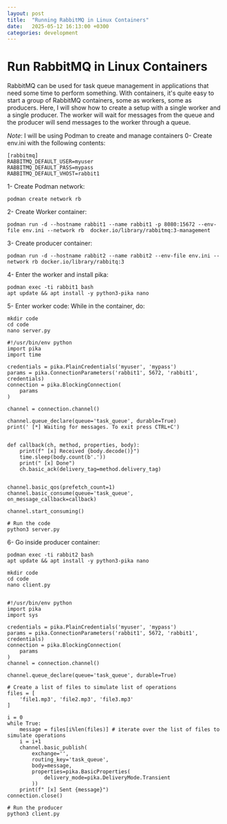 ```yaml
---
layout: post
title:  "Running RabbitMQ in Linux Containers"
date:   2025-05-12 16:13:00 +0300
categories: development
---
```


# Run RabbitMQ in Linux Containers
RabbitMQ can be used for task queue management in applications that need some time to perform something. With containers, it's quite easy to start a group of RabbitMQ containers, some as workers, some as producers. Here, I will show how to create a setup with a single worker and a single producer. The worker will wait for messages from the queue and the producer will send messages to the worker through a queue.

*Note*: I will be using Podman to create and manage containers
0- Create env.ini with the following contents:   

```
[rabbitmq]
RABBITMQ_DEFAULT_USER=myuser
RABBITMQ_DEFAULT_PASS=mypass
RABBITMQ_DEFAULT_VHOST=rabbit1
```

1- Create Podman network:

```
podman create network rb
```

2- Create Worker container:

```
podman run -d --hostname rabbit1 --name rabbit1 -p 8080:15672 --env-file env.ini --network rb  docker.io/library/rabbitmq:3-management
```

3- Create producer container:

```
podman run -d --hostname rabbit2 --name rabbit2 --env-file env.ini --network rb docker.io/library/rabbitq:3
```

4- Enter the worker and install pika:

```
podman exec -ti rabbit1 bash
apt update && apt install -y python3-pika nano
```

5- Enter worker code:
While in the container, do:
```
mkdir code
cd code
nano server.py

#!/usr/bin/env python
import pika
import time

credentials = pika.PlainCredentials('myuser', 'mypass')
params = pika.ConnectionParameters('rabbit1', 5672, 'rabbit1', credentials)
connection = pika.BlockingConnection(
    params
)

channel = connection.channel()

channel.queue_declare(queue='task_queue', durable=True)
print(' [*] Waiting for messages. To exit press CTRL+C')


def callback(ch, method, properties, body):
    print(f" [x] Received {body.decode()}")
    time.sleep(body.count(b'.'))
    print(" [x] Done")
    ch.basic_ack(delivery_tag=method.delivery_tag)


channel.basic_qos(prefetch_count=1)
channel.basic_consume(queue='task_queue', on_message_callback=callback)

channel.start_consuming()

# Run the code
python3 server.py
```

6- Go inside producer container:

```
podman exec -ti rabbit2 bash
apt update && apt install -y python3-pika nano

mkdir code 
cd code
nano client.py


#!/usr/bin/env python
import pika
import sys

credentials = pika.PlainCredentials('myuser', 'mypass')
params = pika.ConnectionParameters('rabbit1', 5672, 'rabbit1', credentials)
connection = pika.BlockingConnection(
    params
)
channel = connection.channel()

channel.queue_declare(queue='task_queue', durable=True)

# Create a list of files to simulate list of operations
files = [
    'file1.mp3', 'file2.mp3', 'file3.mp3'
]

i = 0
while True:
    message = files[i%len(files)] # iterate over the list of files to simulate operations
    i = i+1
    channel.basic_publish(
        exchange='',
        routing_key='task_queue',
        body=message,
        properties=pika.BasicProperties(
            delivery_mode=pika.DeliveryMode.Transient
        ))
    print(f" [x] Sent {message}")
connection.close()

# Run the producer
python3 client.py
```